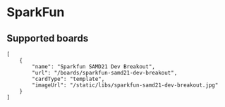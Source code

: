 # SparkFun

## Supported boards

```codecard
[
    {
        "name": "Sparkfun SAMD21 Dev Breakout",
        "url": "/boards/sparkfun-samd21-dev-breakout",
        "cardType": "template",
        "imageUrl": "/static/libs/sparkfun-samd21-dev-breakout.jpg"  
    }
]
```